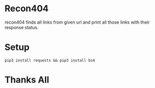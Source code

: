 # Recon404
recon404 finds all links from given url and print all those links with their response status. 

# Setup 
  ```pip3 install requests && pip3 install bs4 ```

# Thanks All
